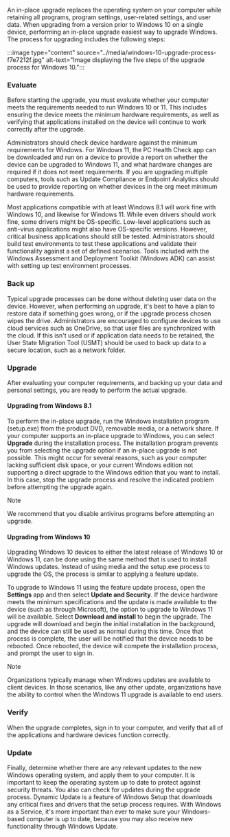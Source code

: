 An in-place upgrade replaces the operating system on your computer while retaining all programs, program settings, user-related settings, and user data. When upgrading from a version prior to Windows 10 on a single device, performing an in-place upgrade easiest way to upgrade Windows. The process for upgrading includes the following steps:

:::image type="content" source="../media/windows-10-upgrade-process-f7e7212f.jpg" alt-text="Image displaying the five steps of the upgrade process for Windows 10.":::


### Evaluate

Before starting the upgrade, you must evaluate whether your computer meets the requirements needed to run Windows 10 or 11. This includes ensuring the device meets the minimum hardware requirements, as well as verifying that applications installed on the device will continue to work correctly after the upgrade.

Administrators should check device hardware against the minimum requirements for Windows. For Windows 11, the PC Health Check app can be downloaded and run on a device to provide a report on whether the device can be upgraded to Windows 11, and what hardware changes are required if it does not meet requirements. If you are upgrading multiple computers, tools such as Update Compliance or Endpoint Analytics should be used to provide reporting on whether devices in the org meet minimum hardware requirements.

Most applications compatible with at least Windows 8.1 will work fine with Windows 10, and likewise for Windows 11. While even drivers should work fine, some drivers might be OS-specific. Low-level applications such as anti-virus applications might also have OS-specific versions. However, critical business applications should still be tested. Administrators should build test environments to test these applications and validate their functionality against a set of defined scenarios. Tools included with the Windows Assessment and Deployment Toolkit (Windows ADK) can assist with setting up test environment processes.<br>

### Back up

Typical upgrade processes can be done without deleting user data on the device. However, when performing an upgrade, it's best to have a plan to restore data if something goes wrong, or if the upgrade process chosen wipes the drive. Administrators are encouraged to configure devices to use cloud services such as OneDrive, so that user files are synchronized with the cloud. If this isn't used or if application data needs to be retained, the User State Migration Tool (USMT) should be used to back up data to a secure location, such as a network folder.

### Upgrade

After evaluating your computer requirements, and backing up your data and personal settings, you are ready to perform the actual upgrade.

#### Upgrading from Windows 8.1

To perform the in-place upgrade, run the Windows installation program (setup.exe) from the product DVD, removable media, or a network share. If your computer supports an in-place upgrade to Windows, you can select **Upgrade** during the installation process. The installation program prevents you from selecting the upgrade option if an in-place upgrade is not possible. This might occur for several reasons, such as your computer lacking sufficient disk space, or your current Windows edition not supporting a direct upgrade to the Windows edition that you want to install. In this case, stop the upgrade process and resolve the indicated problem before attempting the upgrade again.

> [!NOTE]
> We recommend that you disable antivirus programs before attempting an upgrade.

#### Upgrading from Windows 10

Upgrading Windows 10 devices to either the latest release of Windows 10 or Windows 11, can be done using the same method that is used to install Windows updates. Instead of using media and the setup.exe process to upgrade the OS, the process is similar to applying a feature update.

To upgrade to Windows 11 using the feature update process, open the **Settings** app and then select **Update and Security**. If the device hardware meets the minimum specifications and the update is made available to the device (such as through Microsoft), the option to upgrade to Windows 11 will be available. Select **Download and install** to begin the upgrade. The upgrade will download and begin the initial installation in the background, and the device can still be used as normal during this time. Once that process is complete, the user will be notified that the device needs to be rebooted. Once rebooted, the device will compete the installation process, and prompt the user to sign in.

> [!NOTE]
> Organizations typically manage when Windows updates are available to client devices. In those scenarios, like any other update, organizations have the ability to control when the Windows 11 upgrade is available to end users.

### Verify

When the upgrade completes, sign in to your computer, and verify that all of the applications and hardware devices function correctly.

### Update

Finally, determine whether there are any relevant updates to the new Windows operating system, and apply them to your computer. It is important to keep the operating system up to date to protect against security threats. You also can check for updates during the upgrade process. Dynamic Update is a feature of Windows Setup that downloads any critical fixes and drivers that the setup process requires. With Windows as a Service, it's more important than ever to make sure your Windows-based computer is up to date, because you may also receive new functionality through Windows Update.
